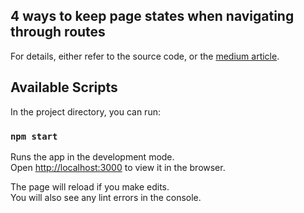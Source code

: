 ## 4 ways to keep page states when navigating through routes

For details, either refer to the source code, or the [medium article](https://medium.com/@tristan.wyl/4-common-ways-to-keep-state-of-react-pages-when-navigating-through-routes-c139c71c4c).

## Available Scripts

In the project directory, you can run:

### `npm start`

Runs the app in the development mode.\
Open [http://localhost:3000](http://localhost:3000) to view it in the browser.

The page will reload if you make edits.\
You will also see any lint errors in the console.
